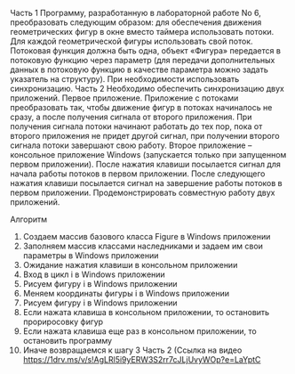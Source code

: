 Часть 1
Программу, разработанную в лабораторной работе No 6, преобразовать
следующим образом: для обеспечения движения геометрических фигур в окне
вместо таймера использовать потоки. Для каждой геометрической фигуры
использовать свой поток. Потоковая функция должна быть одна, объект
«Фигура» передается в потоковую функцию через параметр (для передачи
дополнительных данных в потоковую функцию в качестве параметра можно
задать указатель на структуру). При необходимости использовать
синхронизацию.
Часть 2
Необходимо обеспечить синхронизацию двух приложений.
Первое приложение. Приложение с потоками преобразовать так, чтобы
движение фигур в потоках начиналось не сразу, а после получения сигнала от
второго приложения. При получения сигнала потоки начинают работать до тех
пор, пока от второго приложения не придет другой сигнал, при получении
второго сигнала потоки завершают свою работу.
Второе приложение – консольное приложение Windows (запускается
только при запущенном первом приложении). После нажатия клавиши
посылается сигнал для начала работы потоков в первом приложении. После
следующего нажатия клавиши посылается сигнал на завершение работы потоков
в первом приложении.
Продемонстрировать совместную работу двух приложений.

Алгоритм
1. Создаем массив базового класса Figure в Windows приложении
2. Заполняем массив классами наследниками и задаем им свои параметры в Windows приложении
3. Ожидание нажатия клавиши в консольном приложении
3. Вход в цикл i в Windows приложении
4. Рисуем фигуру i в Windows приложении
5. Меняем координаты фигуры i в Windows приложении
6. Рисуем фигуру i в Windows приложении
7. Если нажата клавиша в консольном приложении, то остановить прориросовку фигур
8. Если нажата клавиша еще раз в консольном приложении, то остановить программу
9. Иначе возвращаемся к шагу 3
Часть 2 (Ссылка на видео https://1drv.ms/v/s!AgLRl5i9yERW3S2rr7cJLjUvyWOp?e=LaYptC
